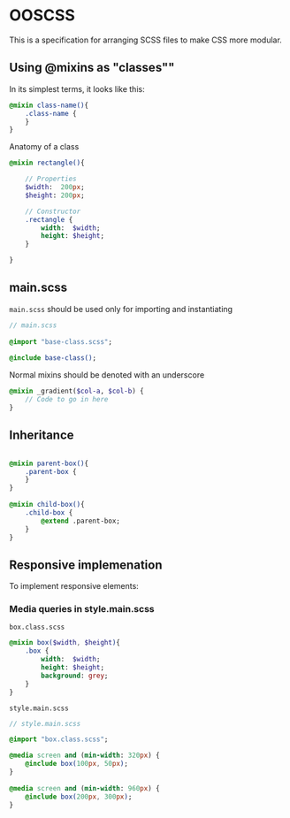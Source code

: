 # OOSCSS

This is a specification for arranging SCSS files to make CSS more modular.

## Using @mixins as "classes""

In its simplest terms, it looks like this:

```sass
@mixin class-name(){
	.class-name {
	}
}
```

Anatomy of a class

```sass
@mixin rectangle(){

	// Properties
	$width:	 200px;
	$height: 200px;

	// Constructor
	.rectangle {
		width:  $width;
		height: $height;
	}

}
```
	
## main.scss

`main.scss` should be used only for importing and instantiating 

```sass
// main.scss
	
@import "base-class.scss";
	
@include base-class();
```	
Normal mixins should be denoted with an underscore

```sass
@mixin _gradient($col-a, $col-b) {
	// Code to go in here
}
```

## Inheritance

```sass

@mixin parent-box(){
	.parent-box {
	}
}
	
@mixin child-box(){
	.child-box {
		@extend .parent-box;
	}
}
```
	
## Responsive implemenation

To implement responsive elements:

### Media queries in style.main.scss

`box.class.scss`

```sass
@mixin box($width, $height){
	.box {
		width:  $width;
		height: $height;
		background: grey;
	}
}
```

`style.main.scss`

```sass
// style.main.scss

@import "box.class.scss";

@media screen and (min-width: 320px) {
	@include box(100px, 50px);
}
	
@media screen and (min-width: 960px) {
	@include box(200px, 300px);
}
```
